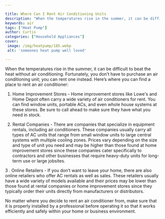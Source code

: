 ```yaml
---

title: Where Can I Rent Air Conditioning Units
description: "When the temperatures rise in the summer, it can be difficult to beat the heat without air conditioning. Fortunately, you don’t ha...get more detail"
keywords: air
tags: ["Heat Pump"]
author: Curtis
categories: ["Household Appliances"]
cover: 
 image: /img/heatpump/185.webp
 alt: 'someones heat pump well loved'

---
```


When the temperatures rise in the summer, it can be difficult to beat the heat without air conditioning. Fortunately, you don’t have to purchase an air conditioning unit; you can rent one instead. Here’s where you can find a place to rent an air conditioner:

1. Home Improvement Stores - Home improvement stores like Lowe's and Home Depot often carry a wide variety of air conditioners for rent. You can find window units, portable ACs, and even whole house systems at these stores. Be sure to call ahead to make sure they have what you need in stock.

2. Rental Companies - There are companies that specialize in equipment rentals, including air conditioners. These companies usually carry all types of AC units that range from small window units to large central systems with multiple cooling zones. Prices vary depending on the size and type of unit you need and may be higher than those found at home improvement stores since these companies cater specifically to contractors and other businesses that require heavy-duty units for long-term use or large jobsites. 

3 . Online Retailers - If you don’t want to leave your home, there are also online retailers who offer AC rentals as well as sales. These retailers usually have a wide variety of models available and their prices may be lower than those found at rental companies or home improvement stores since they typically order their units directly from manufacturers or distributors. 

No matter where you decide to rent an air conditioner from, make sure that it is properly installed by a professional before operating it so that it works efficiently and safely within your home or business environment.
